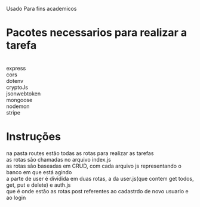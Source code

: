 Usado Para fins academicos

<h1>Pacotes necessarios para realizar a tarefa</h1><br>
express<br>
cors<br>
dotenv<br>
cryptoJs<br>
jsonwebtoken<br>
mongoose<br>
nodemon<br>
stripe<br>

<h1>Instruções</h1>
na pasta routes estão todas as rotas para realizar as tarefas<br>
as rotas são chamadas no arquivo index.js<br>
as rotas são baseadas em CRUD, com cada arquivo js representando o banco em que está agindo<br>
a parte de user é dividida em duas rotas, a da user.js(que contem get todos, get, put e delete) e auth.js<br>
que é onde estão as rotas post referentes ao cadastrdo de novo usuario e ao login
